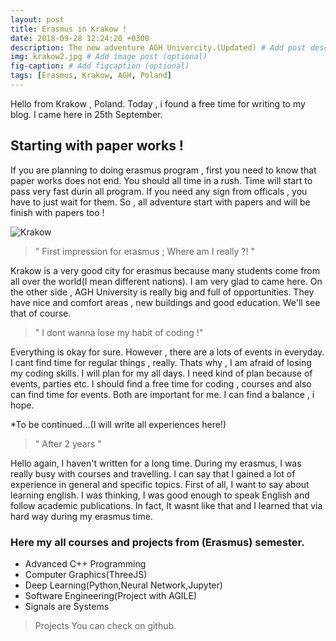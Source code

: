 ```yaml
---
layout: post
title: Erasmus in Krakow ! 
date: 2018-09-28 12:24:20 +0300
description: The new adventure AGH Univercity.(Updated) # Add post description (optional)
img: krakow2.jpg # Add image post (optional)
fig-caption: # Add figcaption (optional)
tags: [Erasmus, Krakow, AGH, Poland]
---
```

Hello from Krakow , Poland. Today , i found a free time for writing to my blog. I came here in 25th September.

## Starting with paper works ! 
If you are planning to doing erasmus program , first you need to know that paper works does not end. You should all time in a rush. Time will start to pass very fast durin all program. If you need any sign from officals , you have to just wait for them. So , all adventure start with papers and will be finish with papers too !

![Krakow]({{site.baseurl}}/assets/img/krakow1.jpg)

>" First impression for erasmus ; Where am I really ?! "

Krakow is a very good city for erasmus because many students come from all over the world(I mean different nations). I am very glad to came here. On the other side , AGH University is really big and full of opportunities. They have nice and comfort areas , new buildings and good education. We'll see that of course.

>" I dont wanna lose my habit of coding !"

Everything is okay for sure. However , there are a lots of events in everyday. I cant find time for regular things , really. Thats why , I am afraid of losing my coding skills. I will plan for my all days. I need kind of plan because of events, parties etc. I should find a free time for coding , courses and also can find time for events. Both are important for me. I can find a balance , i hope.

*To be continued...(I will write all experiences here!)

> " After 2 years " 

Hello again, I haven't written for a long time. During my erasmus, I was really busy with courses and travelling. I can say that I gained a lot of experience in general and specific topics. First of all, I want to say about learning english. I was thinking, I was good enough to speak English and follow academic publications. In fact, It wasnt like that and I learned that via hard way during my erasmus time. 

### Here my all courses and projects from (Erasmus) semester.
* Advanced C++ Programming 
* Computer Graphics(ThreeJS)
* Deep Learning(Python,Neural Network,Jupyter)
* Software Engineering(Project with AGILE)
* Signals are Systems
> Projects 
You can check on github.

